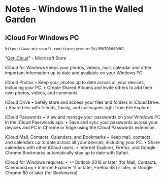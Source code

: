 # Notes - Windows 11 in the Walled Garden

## iCloud For Windows PC

`https://www.microsoft.com/store/productId/9PKTQ5699M62`

"[Get iCloud](https://www.microsoft.com/store/productId/9PKTQ5699M62)" - Microsoft Store

iCloud for Windows keeps your photos, videos, mail, calendar and other important information up to date and available on your Windows PC.

iCloud Photos
• Keep your photos up to date across all your devices, including your PC.
• Create Shared Albums and invite others to add their own photos, videos, and comments.

iCloud Drive
• Safely store and access your files and folders in iCloud Drive.
• Share files with friends, family, and colleagues right from File Explorer.

iCloud Passwords
• View and manage your passwords on your Windows PC in the iCloud Passwords app.
• Save and sync your passwords across your devices and PC in Chrome or Edge using the iCloud Passwords extension.

iCloud Mail, Contacts, Calendars, and Bookmarks
• Keep mail, contacts, and calendars up to date across all your devices, including your PC.
• Share calendars with other iCloud users.
• Internet Explorer, Firefox, and Google Chrome Bookmarks automatically stay up to date with Safari.

iCloud for Windows requires:
• ==Outlook 2016 or later (for Mail, Contacts, Calendars)==
• Internet Explorer 11 or later, Firefox 68 or later, or Google Chrome 80 or later (for Bookmarks)
